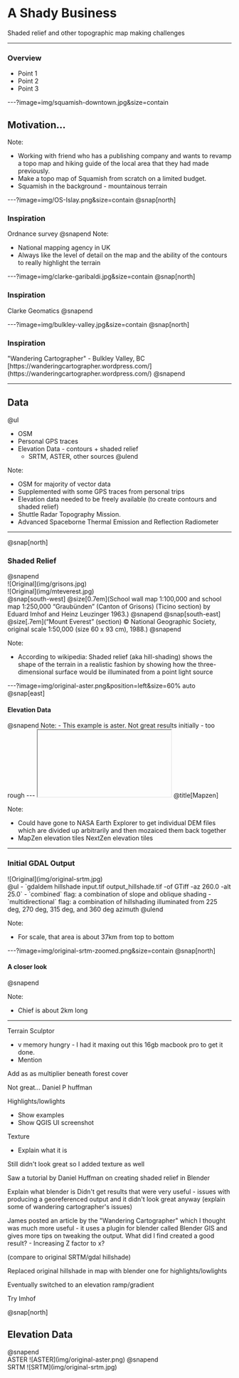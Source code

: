 # A Shady Business

Shaded relief and other topographic map making challenges

---

### Overview

- Point 1
- Point 2
- Point 3

---?image=img/squamish-downtown.jpg&size=contain
## Motivation...
Note:
 - Working with friend who has a publishing company and wants to revamp a topo map and hiking guide of the local area that they had made previously.
 - Make a topo map of Squamish from scratch on a limited budget.
 - Squamish in the background - mountainous terrain

---?image=img/OS-Islay.png&size=contain
@snap[north]
### Inspiration
Ordnance survey
@snapend
Note:
- National mapping agency in UK
- Always like the level of detail on the map and the ability of the contours to really highlight the terrain

---?image=img/clarke-garibaldi.jpg&size=contain
@snap[north]
<h3>Inspiration</h3>
Clarke Geomatics
@snapend

---?image=img/bulkley-valley.jpg&size=contain
@snap[north]
<h3>Inspiration</h3>
"Wandering Cartographer" - Bulkley Valley, BC
[https://wanderingcartographer.wordpress.com/](https://wanderingcartographer.wordpress.com/)
@snapend

---

## Data
@ul
- OSM
- Personal GPS traces
- Elevation Data - contours + shaded relief
    - SRTM, ASTER, other sources
@ulend

Note:
- OSM for majority of vector data
- Supplemented with some GPS traces from personal trips
- Elevation data needed to be freely available (to create contours and shaded relief)
- Shuttle Radar Topography Mission.
- Advanced Spaceborne Thermal Emission and Reflection Radiometer

---
@snap[north]
<h3>Shaded Relief</h3>
@snapend
<div class="left">
![Original](img/grisons.jpg)
</div>
<div class="right">
![Original](img/mteverest.jpg)
</div>
@snap[south-west]
@size[0.7em](School wall map 1:100,000 and school map 1:250,000 “Graubünden” (Canton of Grisons) (Ticino section) by Eduard Imhof and Heinz Leuzinger 1963.)
@snapend
@snap[south-east]
@size[.7em](“Mount Everest” (section) © National Geographic Society, original scale 1:50,000 (size 60 x 93 cm), 1988.)
@snapend


Note:
- According to wikipedia: Shaded relief (aka hill-shading) shows the shape of the terrain in a realistic fashion by showing how the three-dimensional surface would be illuminated from a point light source

---?image=img/original-aster.png&position=left&size=60% auto
@snap[east]
<h4>Elevation Data</h4>
@snapend
Note:
- This example is aster. Not great results initially - too rough
---

<iframe onload="this.width=screen.width;this.height=screen.height;" data-src="https://mapzen.com/documentation/terrain-tiles/"></iframe>
@title[Mapzen]

Note:
- Could have gone to NASA Earth Explorer to get individual DEM files which are divided up arbitrarily and then mozaiced them back together
- MapZen elevation tiles NextZen elevation tiles

---

### Initial GDAL Output
<div class="right">
![Original](img/original-srtm.jpg)
</div>
<div class="left">
@ul
- `gdaldem hillshade input.tif output_hillshade.tif -of GTiff -az 260.0 -alt 25.0`
- `combined` flag: a combination of slope and oblique shading
- `multidirectional` flag: a combination of hillshading illuminated from 225 deg, 270 deg, 315 deg, and 360 deg azimuth
@ulend
</div>

Note:
- For scale, that area is about 37km from top to bottom

---?image=img/original-srtm-zoomed.png&size=contain
@snap[north]
<h4>A closer look</h4>
@snapend

Note:
- Chief is about 2km long

---
Terrain Sculptor
- v memory hungry - I had it maxing out this 16gb macbook pro to get it done.
- Mention

Add as as multiplier beneath forest cover

Not great... Daniel P huffman

Highlights/lowlights
- Show examples
- Show QGIS UI screenshot

Texture
- Explain what it is

Still didn't look great so I added texture as well

Saw a tutorial by Daniel Huffman on creating shaded relief in Blender

Explain what blender is
Didn't get results that were very useful - issues with producing a georeferenced output and it didn't look great anyway (explain some of wandering cartographer's issues)

James posted an article by the "Wandering Cartographer" which I thought was much more useful - it uses a plugin for blender called Blender GIS and gives more tips on tweaking the output.
What did I find created a good result? - Increasing Z factor to x?

(compare to original SRTM/gdal hillshade)

Replaced original hillshade in map with blender one for highlights/lowlights

Eventually switched to an elevation ramp/gradient

Try Imhof



@snap[north]
<h2>Elevation Data</h2>
@snapend

<div class="left">
ASTER
![ASTER](img/original-aster.png)
@snapend
</div>

<div class="right">
SRTM
![SRTM](img/original-srtm.jpg)
</div>

